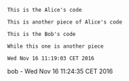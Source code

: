 ~~~
This is the Alice's code
~~~

~~~
This is another piece of Alice's code
~~~

~~~
This is the Bob's code
~~~

~~~
While this one is another piece
~~~

~~~
Wed Nov 16 11:19:03 CET 2016
~~~
bob - Wed Nov 16 11:24:35 CET 2016
